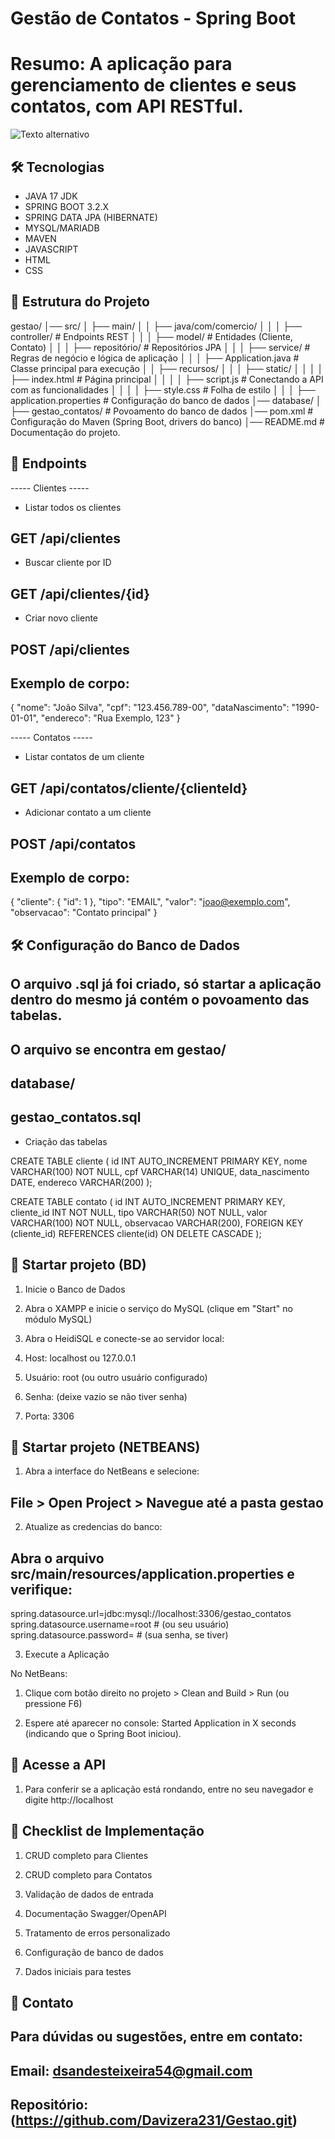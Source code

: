 # Gestão de Contatos - Spring Boot 

# Resumo: A aplicação para gerenciamento de clientes e seus contatos, com API RESTful. 

<img src="![alt text](https://i.im.ge/2025/03/30/pwcct4.image.png)" alt="Texto alternativo">



## 🛠️ Tecnologias 
- JAVA 17 JDK 
- SPRING BOOT 3.2.X
- SPRING DATA JPA (HIBERNATE)
- MYSQL/MARIADB
- MAVEN
- JAVASCRIPT 
- HTML 
- CSS 

## 📂 Estrutura do Projeto 

gestao/ │── src/ │ ├── main/ │ │ ├── java/com/comercio/ │ │ │ ├── controller/ # Endpoints REST │ │ │ ├── model/ # Entidades (Cliente, Contato) │ │ │ ├── repositório/ # Repositórios JPA │ │ │ ├── service/ # Regras de negócio e lógica de aplicação │ │ │ ├── Application.java # Classe principal para execução │ │ ├── recursos/ │ │ │ ├── static/ │ │ │ │ ├── index.html # Página principal │ │ │ │ ├── script.js # Conectando a API com as funcionalidades │ │ │ │ ├── style.css # Folha de estilo │ │ │ ├── application.properties # Configuração do banco de dados │── database/ │ ├── gestao_contatos/ # Povoamento do banco de dados │── pom.xml # Configuração do Maven (Spring Boot, drivers do banco) │── README.md # Documentação do projeto.

## 📌 Endpoints 

----- Clientes ----- 

- Listar todos os clientes 
## GET /api/clientes 

- Buscar cliente por ID 

## GET /api/clientes/{id} 

- Criar novo cliente 

## POST /api/clientes 

## Exemplo de corpo: 

{
  "nome": "João Silva",
  "cpf": "123.456.789-00",
  "dataNascimento": "1990-01-01",
  "endereco": "Rua Exemplo, 123"
} 


----- Contatos ----- 

- Listar contatos de um cliente 

## GET /api/contatos/cliente/{clienteId} 

- Adicionar contato a um cliente 

## POST /api/contatos 

## Exemplo de corpo: 

{
  "cliente": {
    "id": 1
  },
  "tipo": "EMAIL",
  "valor": "joao@exemplo.com",
  "observacao": "Contato principal"
} 


## 🛠️ Configuração do Banco de Dados 

## O arquivo .sql já foi criado, só startar a aplicação dentro do mesmo já contém o povoamento das tabelas. 

## O arquivo se encontra em gestao/ 
##                             database/ 
##                                 gestao_contatos.sql

- Criação das tabelas 

CREATE TABLE cliente (
    id INT AUTO_INCREMENT PRIMARY KEY,
    nome VARCHAR(100) NOT NULL,
    cpf VARCHAR(14) UNIQUE,
    data_nascimento DATE,
    endereco VARCHAR(200)
);

CREATE TABLE contato (
    id INT AUTO_INCREMENT PRIMARY KEY,
    cliente_id INT NOT NULL,
    tipo VARCHAR(50) NOT NULL,
    valor VARCHAR(100) NOT NULL,
    observacao VARCHAR(200),
    FOREIGN KEY (cliente_id) REFERENCES cliente(id) ON DELETE CASCADE
); 

## 🚀 Startar projeto (BD)

1. Inicie o Banco de Dados

2. Abra o XAMPP e inicie o serviço do MySQL (clique em "Start" no módulo MySQL)

3. Abra o HeidiSQL e conecte-se ao servidor local:

4. Host: localhost ou 127.0.0.1

5. Usuário: root (ou outro usuário configurado)

6. Senha: (deixe vazio se não tiver senha)

7. Porta: 3306 

## 🚀 Startar projeto (NETBEANS)

1. Abra a interface do NetBeans e selecione: 
## File > Open Project > Navegue até a pasta gestao 

2. Atualize as credencias do banco: 
## Abra o arquivo src/main/resources/application.properties e verifique: 

spring.datasource.url=jdbc:mysql://localhost:3306/gestao_contatos
spring.datasource.username=root  # (ou seu usuário)
spring.datasource.password=      # (sua senha, se tiver) 

3. Execute a Aplicação 

No NetBeans: 

1. Clique com botão direito no projeto > Clean and Build > Run (ou pressione F6)

2. Espere até aparecer no console: 
Started Application in X seconds (indicando que o Spring Boot iniciou). 

## 📌 Acesse a API 

1. Para conferir se a aplicação está rondando, entre no seu navegador e digite  http://localhost 


## 📝 Checklist de Implementação

1. CRUD completo para Clientes

2. CRUD completo para Contatos

3. Validação de dados de entrada

4. Documentação Swagger/OpenAPI

5. Tratamento de erros personalizado

6. Configuração de banco de dados

7. Dados iniciais para testes 

## 📧 Contato
## Para dúvidas ou sugestões, entre em contato:

## Email: dsandesteixeira54@gmail.com   

## Repositório: (https://github.com/Davizera231/Gestao.git)
